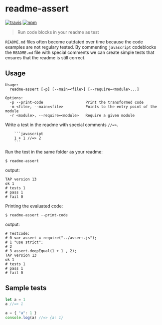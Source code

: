 # readme-assert
[![travis][travis-image]][travis-url]
[![npm][npm-image]][npm-url]

[travis-image]: https://img.shields.io/travis/laat/readme-assert.svg?style=flat
[travis-url]: https://travis-ci.org/laat/readme-assert
[npm-image]: https://img.shields.io/npm/v/readme-assert.svg?style=flat
[npm-url]: https://npmjs.org/package/readme-assert

> Run code blocks in your readme as test

`README.md` files often become outdated over time because the code
examples are not regulary tested. By commenting `javascript`
codeblocks the `README.md` file with special comments we can create
simple tests that ensures that the readme is still correct.

## Usage

```
Usage:
  readme-assert [-p] [--main=<file>] [--require=<module>...]

Options:
  -p --print-code                   Print the transformed code
  -m <file>, --main=<file>          Points to the entry point of the module
  -r <module>, --require=<module>   Require a given module
```

Write a test in the readme with special comments `//=>`.

~~~~
    ```javascript
    1 + 1 //=> 2
    ```
~~~~

Run the test in the same folder as your readme:

```
$ readme-assert
```

output:

```
TAP version 13
ok 1
# tests 1
# pass 1
# fail 0
```

Printing the evaluated code:

```
$ readme-assert --print-code
```

output:

```
# Testcode:
# 0 var assert = require("../assert.js");
# 1 "use strict";
# 2
# 3 assert.deepEqual(1 + 1 , 2);
TAP version 13
ok 1
# tests 1
# pass 1
# fail 0
```

## Sample tests

```javascript
let a = 1
a //=> 1
```

```javascript
a = { "a": 1 }
console.log(a) //=> {a: 1}
```
